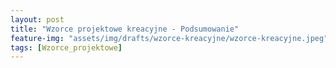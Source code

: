 ```yaml
---
layout: post
title: "Wzorce projektowe kreacyjne - Podsumowanie"
feature-img: "assets/img/drafts/wzorce-kreacyjne/wzorce-kreacyjne.jpeg"
tags: [Wzorce_projektowe]
---
```


<font class="base-font-size">
&nbsp;
</font>
